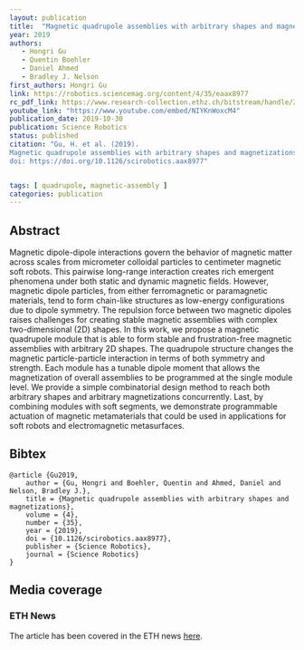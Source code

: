 ```yaml
---
layout: publication
title:  "Magnetic quadrupole assemblies with arbitrary shapes and magnetizations"
year: 2019
authors: 
   - Hongri Gu
   - Quentin Boehler
   - Daniel Ahmed
   - Bradley J. Nelson
first_authors: Hongri Gu
link: https://robotics.sciencemag.org/content/4/35/eaax8977
rc_pdf_link: https://www.research-collection.ethz.ch/bitstream/handle/20.500.11850/392380/science_robotics_postprint.pdf
youtube_link: "https://www.youtube.com/embed/NIYKnWoxcM4"
publication_date: 2019-10-30
publication: Science Robotics
status: published
citation: "Gu, H. et al. (2019). 
Magnetic quadrupole assemblies with arbitrary shapes and magnetizations. Science Robotics, 4(35).
doi: https://doi.org/10.1126/scirobotics.aax8977"


tags: [ quadrupole, magnetic-assembly ]
categories: publication
---
```


## Abstract ##
Magnetic dipole-dipole interactions govern the behavior of magnetic matter across scales from micrometer colloidal particles to centimeter magnetic soft robots. This pairwise long-range interaction creates rich emergent phenomena under both static and dynamic magnetic fields. However, magnetic dipole particles, from either ferromagnetic or paramagnetic materials, tend to form chain-like structures as low-energy configurations due to dipole symmetry. The repulsion force between two magnetic dipoles raises challenges for creating stable magnetic assemblies with complex two-dimensional (2D) shapes. In this work, we propose a magnetic quadrupole module that is able to form stable and frustration-free magnetic assemblies with arbitrary 2D shapes. The quadrupole structure changes the magnetic particle-particle interaction in terms of both symmetry and strength. Each module has a tunable dipole moment that allows the magnetization of overall assemblies to be programmed at the single module level. We provide a simple combinatorial design method to reach both arbitrary shapes and arbitrary magnetizations concurrently. Last, by combining modules with soft segments, we demonstrate programmable actuation of magnetic metamaterials that could be used in applications for soft robots and electromagnetic metasurfaces.

## Bibtex ##
~~~
@article {Gu2019,
	author = {Gu, Hongri and Boehler, Quentin and Ahmed, Daniel and Nelson, Bradley J.},
	title = {Magnetic quadrupole assemblies with arbitrary shapes and magnetizations},
	volume = {4},
	number = {35},
	year = {2019},
	doi = {10.1126/scirobotics.aax8977},
	publisher = {Science Robotics},
	journal = {Science Robotics}
}
~~~

## Media coverage ##

### ETH News ###

The article has been covered in the ETH news [here](https://ethz.ch/en/news-and-events/eth-news/news/2019/11/magnets-for-the-second-dimension.html).

